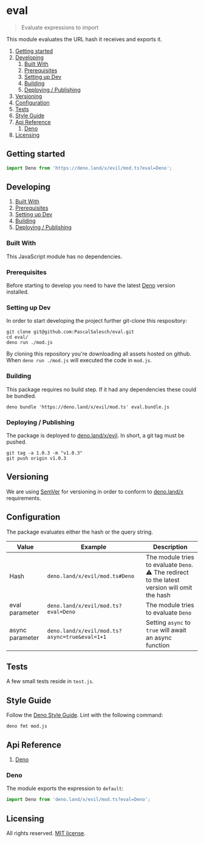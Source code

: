 # eval
> Evaluate expressions to import

This module evaluates the URL hash it receives and exports it.

1. [Getting started](#getting-started)
2. [Developing](#developing)
    1. [Built With](#built-with)
    2. [Prerequisites](#prerequisites)
    3. [Setting up Dev](#setting-up-dev)
    4. [Building](#building)
    5. [Deploying / Publishing](#deploying--publishing)
3. [Versioning](#versioning)
4. [Configuration](#configuration)
5. [Tests](#tests)
6. [Style Guide](#style-guide)
7. [Api Reference](#api-reference)
    1. [Deno](#deno)
8. [Licensing](#licensing)




## Getting started

```js
import Deno from 'https://deno.land/x/evil/mod.ts?eval=Deno';
```



## Developing

1. [Built With](#built-with)
2. [Prerequisites](#prerequisites)
3. [Setting up Dev](#setting-up-dev)
4. [Building](#building)
5. [Deploying / Publishing](#deploying--publishing)



### Built With

This JavaScript module has no dependencies.



### Prerequisites

Before starting to develop you need to have the latest [Deno](https://deno.land/) version installed.



### Setting up Dev

In order to start developing the project further git-clone this respository:

```shell
git clone git@github.com:PascalSalesch/eval.git
cd eval/
deno run ./mod.js
```

By cloning this repository you're downloading all assets hosted on github.
When `deno run ./mod.js` will executed the code in `mod.js`.



### Building

This package requires no build step. If it had any dependencies these could be bundled.

```shell
deno bundle 'https://deno.land/x/evil/mod.ts' eval.bundle.js
```


### Deploying / Publishing

The package is deployed to [deno.land/x/evil](https://deno.land/x/evil). In short, a git tag must be pushed.

```shell
git tag -a 1.0.3 -m "v1.0.3"
git push origin v1.0.3
```




## Versioning

We are using [SemVer](http://semver.org/) for versioning in order to conform to [deno.land/x](https://deno.land/x/#info) requirements.




## Configuration

The package evaluates either the hash or the query string.

| Value           | Example                                       | Description                                                                                             |
| --------------- | --------------------------------------------- | ------------------------------------------------------------------------------------------------------- |
| Hash            | `deno.land/x/evil/mod.ts#Deno`                | The module tries to evaluate `Deno`.<br>:warning: The redirect to the latest version will omit the hash |
| eval parameter  | `deno.land/x/evil/mod.ts?eval=Deno`           | The module tries to evaluate `Deno`                                                                     |
| async parameter | `deno.land/x/evil/mod.ts?async=true&eval=1+1` | Setting `async` to `true` will await an async function                                                  |



## Tests

A few small tests reside in `test.js`.



## Style Guide

Follow the [Deno Style Guide](https://deno.land/manual/contributing/style_guide). Lint with the following command:

```shell
deno fmt mod.js
```



## Api Reference

1. [Deno](#deno)



### Deno

The module exports the expression to `default`:

```js
import Deno from 'deno.land/x/evil/mod.ts?eval=Deno';
```




## Licensing

All rights reserved. [MIT license](https://github.com/PascalSalesch/eval/blob/main/LICENSE).
